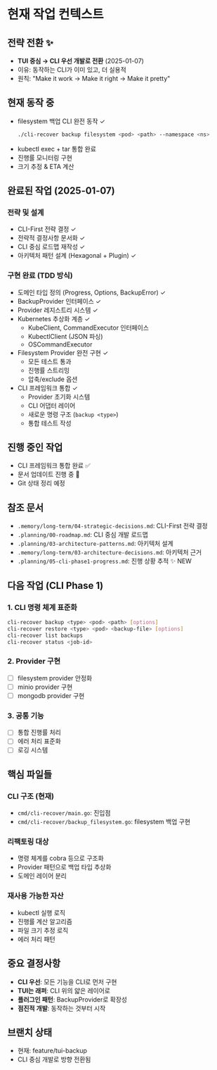 # 현재 작업 컨텍스트

## 전략 전환 ✨
- **TUI 중심 → CLI 우선 개발로 전환** (2025-01-07)
- 이유: 동작하는 CLI가 이미 있고, 더 실용적
- 원칙: "Make it work → Make it right → Make it pretty"

## 현재 동작 중
- filesystem 백업 CLI 완전 동작 ✓
  ```bash
  ./cli-recover backup filesystem <pod> <path> --namespace <ns>
  ```
- kubectl exec + tar 통합 완료
- 진행률 모니터링 구현
- 크기 추정 & ETA 계산

## 완료된 작업 (2025-01-07)
### 전략 및 설계
- CLI-First 전략 결정 ✓
- 전략적 결정사항 문서화 ✓
- CLI 중심 로드맵 재작성 ✓
- 아키텍처 패턴 설계 (Hexagonal + Plugin) ✓

### 구현 완료 (TDD 방식)
- 도메인 타입 정의 (Progress, Options, BackupError) ✓
- BackupProvider 인터페이스 ✓
- Provider 레지스트리 시스템 ✓
- Kubernetes 추상화 계층 ✓
  - KubeClient, CommandExecutor 인터페이스
  - KubectlClient (JSON 파싱)
  - OSCommandExecutor
- Filesystem Provider 완전 구현 ✓
  - 모든 테스트 통과
  - 진행률 스트리밍
  - 압축/exclude 옵션
- CLI 프레임워크 통합 ✓
  - Provider 초기화 시스템
  - CLI 어댑터 레이어
  - 새로운 명령 구조 (`backup <type>`)
  - 통합 테스트 작성

## 진행 중인 작업
- CLI 프레임워크 통합 완료 ✅
- 문서 업데이트 진행 중 🔄
- Git 상태 정리 예정

## 참조 문서
- `.memory/long-term/04-strategic-decisions.md`: CLI-First 전략 결정
- `.planning/00-roadmap.md`: CLI 중심 개발 로드맵
- `.planning/03-architecture-patterns.md`: 아키텍처 설계
- `.memory/long-term/03-architecture-decisions.md`: 아키텍처 근거
- `.planning/05-cli-phase1-progress.md`: 진행 상황 추적 ✨ NEW

## 다음 작업 (CLI Phase 1)

### 1. CLI 명령 체계 표준화
```bash
cli-recover backup <type> <pod> <path> [options]
cli-recover restore <type> <pod> <backup-file> [options]
cli-recover list backups
cli-recover status <job-id>
```

### 2. Provider 구현
- [ ] filesystem provider 안정화
- [ ] minio provider 구현
- [ ] mongodb provider 구현

### 3. 공통 기능
- [ ] 통합 진행률 처리
- [ ] 에러 처리 표준화
- [ ] 로깅 시스템

## 핵심 파일들

### CLI 구조 (현재)
- `cmd/cli-recover/main.go`: 진입점
- `cmd/cli-recover/backup_filesystem.go`: filesystem 백업 구현

### 리팩토링 대상
- 명령 체계를 cobra 등으로 구조화
- Provider 패턴으로 백업 타입 추상화
- 도메인 레이어 분리

### 재사용 가능한 자산
- kubectl 실행 로직
- 진행률 계산 알고리즘
- 파일 크기 추정 로직
- 에러 처리 패턴

## 중요 결정사항
- **CLI 우선**: 모든 기능을 CLI로 먼저 구현
- **TUI는 래퍼**: CLI 위의 얇은 레이어로
- **플러그인 패턴**: BackupProvider로 확장성
- **점진적 개발**: 동작하는 것부터 시작

## 브랜치 상태
- 현재: feature/tui-backup
- CLI 중심 개발로 방향 전환됨